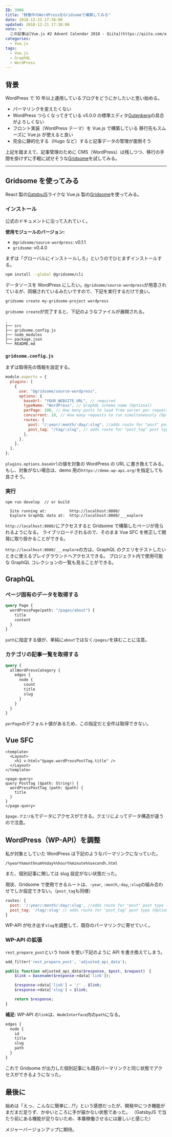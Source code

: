 ```yaml
---
ID: 3906
title: "稼働中のWordPressをGridsomeで構築してみる"
date: 2018-12-21 17:38:00
updated: 2018-12-21 17:38:00
note: >
  この記事は[Vue.js #2 Advent Calendar 2018 - Qiita](https://qiita.com/advent-calendar/2018/vuejs-2)の21日目の記事です。
categories:
  - Vue.js
tags:
  - Vue.js
  - GraphQL
  - WordPress
---
```


## 背景

WordPress で 10 年以上運用しているブログをどうにかしたいと思い始める。

- パーマリンクを変えたくない
- WordPress つらくなってきている
  v5.0.0 の標準エディタ[Gutenberg](https://ja.wordpress.org/plugins/gutenberg/)の具合がよろしくない
- フロント実装（WordPress テーマ）を Vue.js で構築している
  移行先もスムーズに Vue.js が使えると良い
- 完全に静的化する（Hugo など）すると記事データの管理が面倒そう

上記を踏まえて、記事管理のために CMS（WordPress）は残しつつ、移行の手間を掛けずに手軽に試せそうな[Gridsome](https://gridsome.org/)を試してみる。

---

## Gridsome を使ってみる

React 製の[GatsbyJS](https://www.gatsbyjs.org/)ライクな Vue.js 製の[Gridsome](https://gridsome.org/)を使ってみる。

### インストール

公式のドキュメントに沿って入れていく。

**使用モジュールのバージョン:**

- `@gridsome/source-wordpress`: v0.1.1
- `gridsome`: v0.4.0

まずは「グローバルにインストールしろ」というのでひとまずインストールする。

```bash
npm install --global @gridsome/cli
```

データソースを WordPress にしたい。`@gridsome/source-wordpress`が用意されているが、同梱されているみたいですので、下記を実行するだけで良い。

```bash
gridsome create my-gridsome-project wordpress
```

`gridsome create`が完了すると、下記のようなファイルが展開される。

```
.
├── src
├── gridsome.config.js
├── node_modules
├── package.json
└── README.md
```

### `gridsome.config.js`

まずは取得先の情報を設定する。

```js
module.exports = {
  plugins: [
    {
      use: "@gridsome/source-wordpress",
      options: {
        baseUrl: "YOUR_WEBSITE_URL", // required
        typeName: "WordPress", // GraphQL schema name (Optional)
        perPage: 100, // How many posts to load from server per request (Optional)
        concurrent: 10, // How many requests to run simultaneously (Optional)
        routes: {
          post: "/:year/:month/:day/:slug", //adds route for "post" post type (Optional)
          post_tag: "/tag/:slug", // adds route for "post_tag" post type (Optional)
        },
      },
    },
  ],
};
```

`plugins.options.baseUrl`の値を対象の WordPress の URL に書き換えてみる。もし、対象がない場合は、demo 用の`https://demo.wp-api.org/`を指定しても良さそう。

### 実行

```
npm run develop  // or build
```

```
  Site running at:          http://localhost:8080/
  Explore GraphQL data at:  http://localhost:8080/___explore
```

`http://localhost:8080/`にアクセスすると Gridsome で構築したページが見られるようになる。
ライブリロードされるので、そのまま Vue SFC を修正して開発に取り掛かることができる。

`http://localhost:8080/___explore`の方は、GraphQL のクエリをテストしたいときに使えるプレイグラウンドへアクセスできる。
プロジェクト内で使用可能な GraphQL コレクションの一覧も見ることができる。

## GraphQL

### ページ固有のデータを取得する

```GraphQL
query Page {
  wordPressPage(path: "/pages/about") {
    title
    content
  }
}
```

`path`に指定する値が、単純に`about`ではなく`/pages/`を挟むことに注意。

### カテゴリの記事一覧を取得する

```GraphQL
query {
  allWordPressCategory {
    edges {
      node {
        count
        title
        slug
      }
    }
  }
}
```

`perPage`のデフォルト値があるため、この指定だと全件は取得できない。

## Vue SFC

```vue
<template>
  <Layout>
    <h1 v-html="$page.wordPressPostTag.title" />
  </Layout>
</template>

<page-query>
query PostTag ($path: String!) {
  wordPressPostTag (path: $path) {
    title
  }
}
</page-query>
```

`$page.クエリ名`でデータにアクセスができる。クエリによってデータ構造が違うので注意。

## WordPress（WP-API）を調整

私が対象としていた WordPress は下記のようなパーマリンクになっていた。

```
/%year%%monthnum%%day%%hour%%minute%%second%.html
```

また、個別記事に関しては slug 設定がない状態だった。

現状、Gridsome で使用できるルートは、`:year`, `:month`,`:day`,`:slug`の組み合わせでしか設定できない。（`post_tag`も同様）

```js
routes: {
  post: '/:year/:month/:day/:slug', //adds route for "post" post type (Optional)
  post_tag: '/tag/:slug' // adds route for "post_tag" post type (Optional)
}
```

WP-API が吐き出す`slug`を調整して、既存のパーマリンクに寄せていく。

### WP-API の拡張

`rest_prepare_post`という hook を使い下記のように API を書き換えてしまう。

```php
add_filter('rest_prepare_post', 'adjusted_api_data');

public function adjusted_api_data($response, $post, $request)　{
    $link = basename($response->data['link']);

    $response->data['link'] = '/' . $link;
    $response->data['slug'] = $link;

    return $response;
}
```

**補足:**
WP-API の`link`は、`NodeInterface`内の`path`になる。

```GraphQL
edges {
  node {
    id
    title
    slug
    path
  }
}
```

これで Gridsome が出力した個別記事にも既存パーマリンクと同じ状態でアクセスができるようになった。

## 最後に

始めは「えっ、こんなに簡単に…!?」という感想だったが、開発中につき機能がまだまだ足りず、かゆいところに手が届かない状態であった。
（GatsbyJS で当たり前にある機能が足りないため、本番稼働させるには厳しいと感じた）

メジャーバージョンアップに期待。
